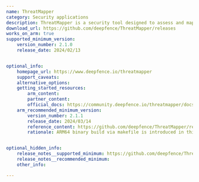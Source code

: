 ```yaml
---
name: ThreatMapper
category: Security applications
description: ThreatMapper is a security tool designed to assess and map potential threats within IT environments.
download_url: https://github.com/deepfence/ThreatMapper/releases
works_on_arm: true
supported_minimum_version:
    version_number: 2.1.0
    release_date: 2024/02/13


optional_info:
    homepage_url: https://www.deepfence.io/threatmapper
    support_caveats:
    alternative_options: 
    getting_started_resources:
        arm_content: 
        partner_content: 
        official_docs: https://community.deepfence.io/threatmapper/docs/installation
    arm_recommended_minimum_version:
        version_number: 2.1.1
        release_date: 2024/03/14
        reference_content: https://github.com/deepfence/ThreatMapper/releases/tag/v2.1.1
        rationale: ARM64 binary build via makefile is introduced in this release.


optional_hidden_info:
    release_notes__supported_minimum: https://github.com/deepfence/ThreatMapper/releases/tag/v2.1.0
    release_notes__recommended_minimum:
    other_info: 

---
```

